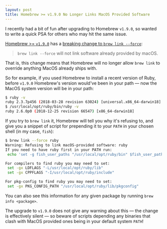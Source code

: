 ```yaml
---
layout: post
title: Homebrew >= v1.9.0 No Longer Links MacOS Provided Software
---
```


I recently had a bit of fun after upgrading to Homebrew `v1.9.0`, so wanted to write a quick PSA for others who may hit the same issue.

[Homebrew >= `v1.9.0`](https://brew.sh/2019/01/09/homebrew-1.9.0/) has a [breaking change to `brew link --force`](https://github.com/Homebrew/brew/pull/5383):

> `brew link --force` will not link software already provided by macOS.

That is, this change means that Homebrew will no longer allow `brew link` to override anything MacOS already ships with.

So for example, if you used Homebrew to install a recent version of Ruby, before `v1.9.0` Homebrew's version would've been in your path — now the MacOS system version will be in your path:

 ```sh
$ ruby -v
ruby 2.3.7p456 (2018-03-28 revision 63024) [universal.x86_64-darwin18]
$ /usr/local/opt/ruby/bin/ruby -v
ruby 2.6.0p0 (2018-12-25 revision 66547) [x86_64-darwin18]
```

If you try to `brew link` it, Homebrew will tell you why it's refusing to, and give you a snippet of script for prepending it to your `PATH` in your chosen shell (in my case, `fish`):

 ```sh
 $ brew link --force ruby
Warning: Refusing to link macOS-provided software: ruby
If you need to have ruby first in your PATH run:
  echo 'set -g fish_user_paths "/usr/local/opt/ruby/bin" $fish_user_paths' >> ~/.config/fish/config.fish

For compilers to find ruby you may need to set:
  set -gx LDFLAGS "-L/usr/local/opt/ruby/lib"
  set -gx CPPFLAGS "-I/usr/local/opt/ruby/include"

For pkg-config to find ruby you may need to set:
  set -gx PKG_CONFIG_PATH "/usr/local/opt/ruby/lib/pkgconfig"
```

You can also see this information for any given package by running `brew info <package>`.

The upgrade to `v1.9.0` does not give any warning about this — the change is effectively silent — so beware of scripts depending any binaries that clash with MacOS provided ones being in your default system `PATH`!

